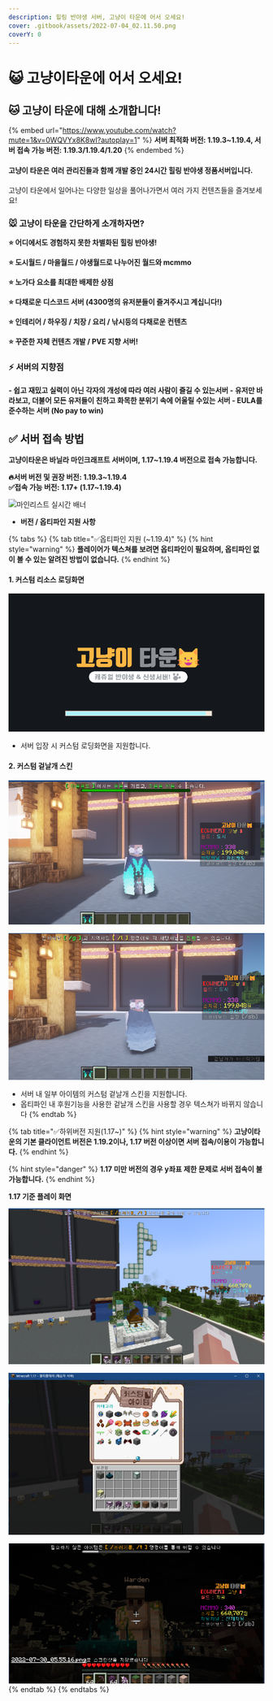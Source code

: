 ```yaml
---
description: 힐링 반야생 서버, 고냥이 타운에 어서 오세요!
cover: .gitbook/assets/2022-07-04_02.11.50.png
coverY: 0
---
```


# 😺 고냥이타운에 어서 오세요!

## 🐱 고냥이 타운에 대해 소개합니다!

{% embed url="https://www.youtube.com/watch?mute=1&v=0WQVYx8K8wI?autoplay=1" %}
**서버 최적화 버전: 1.19.3\~1.19.4, 서버 접속 가능 버전: 1.19.3/1.19.4/1.20**
{% endembed %}

#### 고냥이 타운은 여러 관리진들과 함께 개발 중인 24시간 힐링 반야생 정품서버입니다.

고냥이 타운에서 일어나는 다양한 일상을 풀어나가면서 여러 가지 컨텐츠들을 즐겨보세요!

### 🐭 고냥이 타운을 간단하게 소개하자면?

**⭐ 어디에서도 경험하지 못한 차별화된 힐링 반야생!**

**⭐ 도시월드 / 마을월드 / 야생월드로 나누어진 월드와 mcmmo**

**⭐ 노가다 요소를 최대한 배제한 상점**

**⭐ 다채로운 디스코드 서버 (4300명의 유저분들이 즐겨주시고 계십니다!)**

**⭐ 인테리어 / 하우징 / 치장 / 요리 / 낚시등의 다채로운 컨텐츠**

**⭐ 꾸준한 자체 컨텐츠 개발 / PVE 지향 서버!**

### ⚡ 서버의 지향점

#### - 쉽고 재밌고 실력이 아닌 각자의 개성에 따라 여러 사람이 즐길 수 있는서버 - 유저만 바라보고, 더불어 모든 유저들이 친하고 화목한 분위기 속에 어울릴 수있는 서버 - EULA를 준수하는 서버 (No pay to win)

## ✅ 서버 접속 방법

**고냥이타운은 바닐라 마인크래프트 서버이며, 1.17\~1.19.4 버전으로 접속 가능합니다.**

**🔥서버 버전 및 권장 버전: 1.19.3\~1.19.4**\
**✅접속 가능 버전: 1.17+ (1.17\~1.19.4)**

![마인리스트 실시간 배너](https://minelist.kr/servers/13768/banner/modern.png)

* **버전 / 옵티파인 지원 사항**

{% tabs %}
{% tab title="✅옵티파인 지원 (~1.19.4)" %}
{% hint style="warning" %}
**플레이어가 텍스쳐를 보려면 옵티파인이 필요하며, 옵티파인 없이 볼 수 있는 알려진 방법이 없습니다.**
{% endhint %}

####

#### 1. 커스텀 리소스 로딩화면

![](<.gitbook/assets/image (167).png>)

* 서버 입장 시 커스텀 로딩화면을 지원합니다.

#### 2. 커스텀 겉날개 스킨

![커스텀 겉날개 스킨 (사이버 겉날개)](<.gitbook/assets/image (107).png>)

![기존 겉날개](<.gitbook/assets/image (131).png>)

* 서버 내 일부 아이템의 커스텀 겉날개 스킨을 지원합니다.
* 옵티파인 내 후원기능을 사용한 겉날개 스킨을 사용할 경우 텍스쳐가 바뀌지 않습니다
{% endtab %}

{% tab title="✅하위버전 지원(1.17~)" %}
{% hint style="warning" %}
**고냥이타운의 기본 클라이언트 버전은 1.19.2이나, 1.17 버전 이상이면 서버 접속/이용이 가능합니다.**
{% endhint %}

{% hint style="danger" %}
**1.17 미만 버전의 경우 y좌표 제한 문제로 서버 접속이 불가능합니다.**
{% endhint %}

**1.17 기준 플레이 화면**

![(1.17+)상위 버전 바닐라 아이템의 경우 가장 가까운 텍스쳐의 블록/아이템으로 교체됩니다. (음표- 개구리불 블록)](<.gitbook/assets/image (173).png>)

![(1.17+)모든 커스텀 아이템 블록/아이템을 볼 수 있습니다](<.gitbook/assets/image (117).png>)

![(1.17+)몬스터의 경우도 가장 가까운 텍스쳐로 교체됩니다 (워든-골렘, 알레이-벡스)](<.gitbook/assets/image (109).png>)
{% endtab %}
{% endtabs %}
